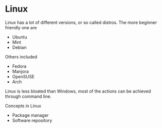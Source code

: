 # Linux

Linux has a lot of different versions, or so called distros. The more beginner friendly one are
- Ubuntu
- Mint
- Debian

Others included
- Fedora
- Manjora
- OpenSUSE
- Arch

Linux is less bloated than Windows, most of the actions can be achieved through command line.

Concepts in Linux
- Package manager
- Software repository
